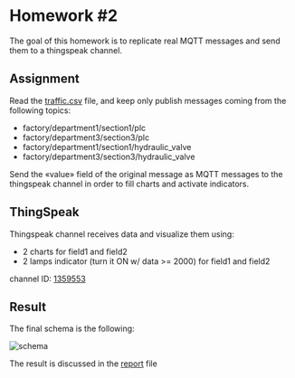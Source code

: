 # Homework #2
The goal of this homework is to replicate real MQTT messages and send them to a thingspeak channel.

## Assignment
Read the [traffic.csv](./traffic.csv) file, and keep only publish messages coming from the following topics:

+ factory/department1/section1/plc
+ factory/department3/section3/plc
+ factory/department1/section1/hydraulic_valve
+ factory/department3/section3/hydraulic_valve

Send the «value» field of the original message as MQTT messages to the thingspeak channel in order to fill charts and activate indicators.

## ThingSpeak
Thingspeak channel receives data and visualize them using:

+ 2 charts for field1 and field2
+ 2 lamps indicator (turn it ON w/ data >= 2000) for field1 and field2

channel ID: [1359553](https://thingspeak.com/channels/1359553)

## Result
The final schema is the following: 

![schema](./schema.PNG)

The result is discussed in the [report](./report.pdf) file
